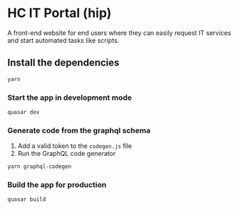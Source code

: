 # HC IT Portal (hip)

A front-end website for end users where they can easily request IT services and start automated tasks like scripts.

## Install the dependencies

```bash
yarn
```

### Start the app in development mode

```bash
quasar dev
```

### Generate code from the graphql schema

1. Add a valid token to the `codegen.js` file
2. Run the GraphQL code generator

```bash
yarn graphql-codegen
```

### Build the app for production

```bash
quasar build
```
